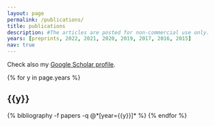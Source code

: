 ```yaml
---
layout: page
permalink: /publications/
title: publications
description: #The articles are posted for non-commercial use only.
years: [preprints, 2022, 2021, 2020, 2019, 2017, 2016, 2015]
nav: true
---
```


Check also my <a href = "https://scholar.google.com/citations?user=EaZd_hkAAAAJ&hl=pl&oi=ao"> Google Scholar profile</a>.

<div class="publications">

{% for y in page.years %}
  <h2 class="year">{{y}}</h2>
  {% bibliography -f papers -q @*[year={{y}}]* %}
{% endfor %}

</div>
